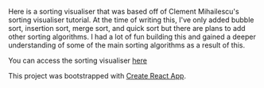 Here is a sorting visualiser that was based off of Clement Mihailescu's sorting visualiser tutorial. At the time of writing this, I've only added bubble sort, insertion sort, merge sort, and quick sort but there are plans to add other sorting algorithms. I had a lot of fun building this and gained a deeper understanding of some of the main sorting algorithms as a result of this.

You can access the sorting visualiser [here](https://nordsk0g.github.io/sorting-visualiser/)

This project was bootstrapped with [Create React App](https://github.com/facebook/create-react-app).
